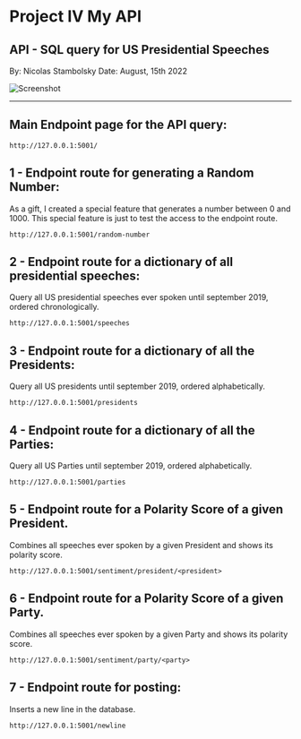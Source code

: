 # Project IV My API
## API - SQL query for US Presidential Speeches

By: Nicolas Stambolsky
Date: August, 15th 2022

![Screenshot](https://github.com/nico-stan/Project-IV/blob/main/images/waving_eagle.gif)
________________________________________________

## Main Endpoint page for the API query:
    http://127.0.0.1:5001/


## 1 - Endpoint route for generating a Random Number:
As a gift, I created a special feature that generates a number between 0 and 1000.
This special feature is just to test the access to the endpoint route.

    http://127.0.0.1:5001/random-number 

## 2 - Endpoint route for a dictionary of all presidential speeches:
Query all US presidential speeches ever spoken until september 2019, ordered chronologically.

    http://127.0.0.1:5001/speeches
    
## 3 - Endpoint route for a dictionary of all the Presidents:
Query all US presidents until september 2019, ordered alphabetically.

    http://127.0.0.1:5001/presidents
    
## 4 - Endpoint route for a dictionary of all the Parties:
Query all US Parties until september 2019, ordered alphabetically.

    http://127.0.0.1:5001/parties
    
## 5 - Endpoint route for a Polarity Score of a given President.
Combines all speeches ever spoken by a given President and shows its polarity score.

    http://127.0.0.1:5001/sentiment/president/<president>
  
## 6 - Endpoint route for a Polarity Score of a given Party.
Combines all speeches ever spoken by a given Party and shows its polarity score.

    http://127.0.0.1:5001/sentiment/party/<party>
    
## 7 - Endpoint route for posting:
Inserts a new line in the database.
 
    http://127.0.0.1:5001/newline
